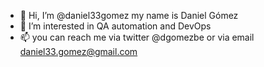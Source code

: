 - 👋 Hi, I’m @daniel33gomez my name is Daniel Gómez
- 👀 I’m interested in QA automation and DevOps
- 📫 you can reach me via twitter @dgomezbe or via email daniel33.gomez@gmail.com

<!---
daniel33gomez/daniel33gomez is a ✨ special ✨ repository because its `README.md` (this file) appears on your GitHub profile.
You can click the Preview link to take a look at your changes.
--->
